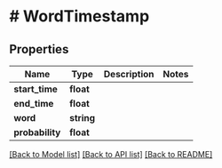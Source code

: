 # # WordTimestamp

## Properties

Name | Type | Description | Notes
------------ | ------------- | ------------- | -------------
**start_time** | **float** |  |
**end_time** | **float** |  |
**word** | **string** |  |
**probability** | **float** |  |

[[Back to Model list]](../../README.md#models) [[Back to API list]](../../README.md#endpoints) [[Back to README]](../../README.md)
